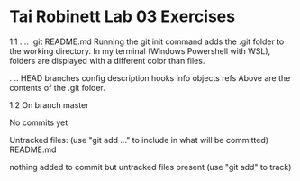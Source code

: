 # Tai Robinett Lab 03 Exercises
1.1
.  ..  .git  README.md
Running the git init command adds the .git folder to the working directory. In my terminal (Windows Powershell with WSL), folders are displayed with a different color than files.

.  ..  HEAD  branches  config  description  hooks  info  objects  refs
Above are the contents of the .git folder.

1.2
On branch master

No commits yet

Untracked files:
  (use "git add <file>..." to include in what will be committed)
        README.md

nothing added to commit but untracked files present (use "git add" to track)